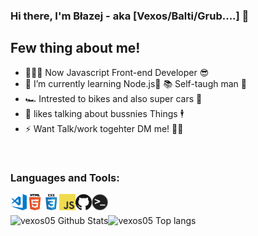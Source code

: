 ### Hi there, I'm Błazej - aka [Vexos/Balti/Grub....] 👋


## Few thing about me!

- 👨🏻‍💻 Now Javascript Front-end Developer 😎 
- 🦾 I’m currently learning Node.js🧐
  📚 Self-taugh man 📗
- 🏎 Intrested to bikes and also super cars 🚗
- 🥅 likes talking about bussnies  Things 🕴
- ⚡ Want Talk/work togehter DM me! 👨‍💻











<br />

### Languages and Tools:

<img align="left" alt="Visual Studio Code" width="26px" src="https://raw.githubusercontent.com/github/explore/80688e429a7d4ef2fca1e82350fe8e3517d3494d/topics/visual-studio-code/visual-studio-code.png" />
<img align="left" alt="HTML5" width="26px" src="https://raw.githubusercontent.com/github/explore/80688e429a7d4ef2fca1e82350fe8e3517d3494d/topics/html/html.png" />
<img align="left" alt="CSS3" width="26px" src="https://raw.githubusercontent.com/github/explore/80688e429a7d4ef2fca1e82350fe8e3517d3494d/topics/css/css.png" />
<img align="left" alt="JavaScript" width="26px" src="https://raw.githubusercontent.com/github/explore/80688e429a7d4ef2fca1e82350fe8e3517d3494d/topics/javascript/javascript.png" />
<img align="left" alt="GitHub" width="26px" src="https://raw.githubusercontent.com/github/explore/78df643247d429f6cc873026c0622819ad797942/topics/github/github.png" />
<img align="left" alt="Terminal" width="26px" src="https://raw.githubusercontent.com/github/explore/80688e429a7d4ef2fca1e82350fe8e3517d3494d/topics/terminal/terminal.png" />

<br />
<br />
<img align="left" alt="vexos05 Github Stats" src="https://github-readme-stats.vercel.app/api?username=vexos05&show_icons=true "/>
<img align="left" alt="vexos05 Top langs" src="[![vexos05's wakatime stats](https://github-readme-stats.vercel.app/api/wakatime?username=vexos05)](https://github.com/vexos05/github-readme-stats)"/>

